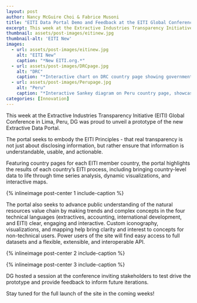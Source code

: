 ```yaml
---
layout: post
author: Nancy McGuire Choi & Fabrice Musoni
title: "EITI Data Portal Demo and Feedback at the EITI Global Conference"
excerpt: This week at the Extractive Industries Transparency Initiative (EITI) Global Conference in Lima...
thumbnail: assets/post-images/eitinew.jpg
thumbnail-alt: 'EITI New'
images:
  - url: assets/post-images/eitinew.jpg
    alt: "EITI New"
    caption: "*New EITI.org.*"
  - url: assets/post-images/DRCpage.jpg
    alt: "DRC"
    caption: "*Interactive chart on DRC country page showing government revenue by tax type.*"
  - url: assets/post-images/Perupage.jpg
    alt: "Peru"
    caption: "*Interactive Sankey diagram on Peru country page, showcasing the trail of disbursements.*"
categories: [Innovation]
---
```


This week at the Extractive Industries Transparency Initiative (EITI) Global Conference in Lima, Peru, DG was proud to unveil a prototype of the new Extractive Data Portal. 

The portal seeks to embody the EITI Principles - that real transparency is not just about disclosing information, but rather ensure that information is understandable, usable, and actionable. 
 
Featuring country pages for each EITI member country, the portal highlights the results of each country’s EITI process, including bringing country-level data to life through time series analysis, dynamic visualizations, and interactive maps. 

{% inlineimage post-center 1 include-caption %}

The portal also seeks to advance public understanding of the natural resources value chain by making trends and complex concepts in the four technical languages (extractives, accounting, international development, and EITI) clear, engaging and interactive.  Custom iconography, visualizations, and mapping help bring clarity and interest to concepts for non-technical users.  Power users of the site will find easy access to full datasets and a flexible, extensible, and interoperable API.

{% inlineimage post-center 2 include-caption %}

{% inlineimage post-center 3 include-caption %}

DG hosted a session at the conference inviting stakeholders to test drive the prototype and provide feedback to inform future iterations.

Stay tuned for the full launch of the site in the coming weeks! 

